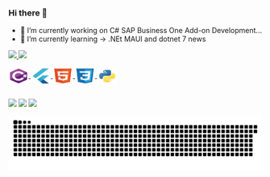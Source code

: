 ### Hi there 👋

- 🔭 I’m currently working on C# SAP Business One Add-on Development...
- 🌱 I’m currently learning -> .NEt MAUI and dotnet 7 news

<div>
  <a href="https://github.com/khalilpdev">
  <img height="180em" src="https://github-readme-stats.vercel.app/api?username=khalilpdev&show_icons=true&theme=dracula&include_all_commits=true&count_private=true"/>
  <img height="180em" src="https://github-readme-stats.vercel.app/api/top-langs/?username=khalilpdev&layout=compact&langs_count=9&theme=dracula"&include_all_commits=true/>
    
    
</div>

  <div style="display: inline_block"><br>
    <img align="center" alt="khalilpdev-Csharp" height="30" width="40" src="https://raw.githubusercontent.com/devicons/devicon/master/icons/csharp/csharp-original.svg">
  <img align="center" alt="khalilpdev-Flutter" height="30" width="40" src="https://raw.githubusercontent.com/devicons/devicon/master/icons/flutter/flutter-original.svg">
  <img align="center" alt="khalilpdev-HTML" height="30" width="40" src="https://raw.githubusercontent.com/devicons/devicon/master/icons/html5/html5-original.svg">
  <img align="center" alt="khalilpdev-CSS" height="30" width="40" src="https://raw.githubusercontent.com/devicons/devicon/master/icons/css3/css3-original.svg">
  <img align="center" alt="khalilpdev-Python" height="30" width="40" src="https://raw.githubusercontent.com/devicons/devicon/master/icons/python/python-original.svg">
</div>
  
  ##
  
<div>
    <a href="https://www.youtube.com/channel/UC4wUeYzoOd0pV9WxjgzlvQg" target="_blank"><img src="https://img.shields.io/badge/YouTube-FF0000?style=for-the-badge&logo=youtube&logoColor=white" target="_blank"></a>
    <a href = "mailto:khalilpdev@gmail.com"><img src="https://img.shields.io/badge/-Gmail-%23333?style=for-the-badge&logo=gmail&logoColor=white" target="_blank"></a>
    <a href="https://www.linkedin.com/in/leandrokhalil" target="_blank"><img src="https://img.shields.io/badge/-LinkedIn-%230077B5?style=for-the-badge&logo=linkedin&logoColor=white" target="_blank"></a> 
    
 ![Snake animation](https://github.com/khalilpdev/khalilpdev/blob/output/github-contribution-grid-snake.svg)
    
</div>
 
